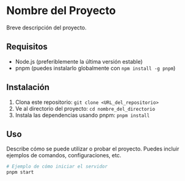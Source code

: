 # Nombre del Proyecto

Breve descripción del proyecto.

## Requisitos

- Node.js (preferiblemente la última versión estable)
- pnpm (puedes instalarlo globalmente con `npm install -g pnpm`)

## Instalación

1. Clona este repositorio: `git clone <URL_del_repositorio>`
2. Ve al directorio del proyecto: `cd nombre_del_directorio`
3. Instala las dependencias usando pnpm: `pnpm install`

## Uso

Describe cómo se puede utilizar o probar el proyecto. Puedes incluir ejemplos de comandos, configuraciones, etc.

```bash
# Ejemplo de cómo iniciar el servidor
pnpm start
